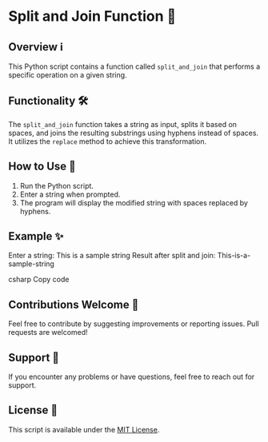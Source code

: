 
# Split and Join Function 🚀

## Overview ℹ️
This Python script contains a function called `split_and_join` that performs a specific operation on a given string.

## Functionality 🛠️
The `split_and_join` function takes a string as input, splits it based on spaces, and joins the resulting substrings using hyphens instead of spaces. It utilizes the `replace` method to achieve this transformation.

## How to Use 📝
1. Run the Python script.
2. Enter a string when prompted.
3. The program will display the modified string with spaces replaced by hyphens.

## Example ✨
Enter a string: This is a sample string
Result after split and join: This-is-a-sample-string

csharp
Copy code

## Contributions Welcome 🙌
Feel free to contribute by suggesting improvements or reporting issues. Pull requests are welcomed!

## Support 🤝
If you encounter any problems or have questions, feel free to reach out for support.

## License 📜
This script is available under the [MIT License]([link-to-license](https://github.com/Maham-j/HackerRank-Problems/blob/main/Split_and_Join/License)https://github.com/Maham-j/HackerRank-Problems/blob/main/Split_and_Join/License).

